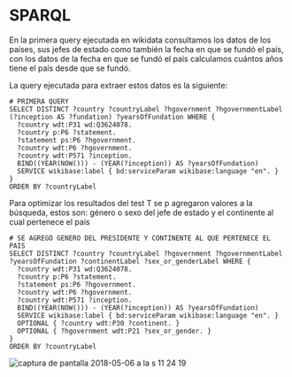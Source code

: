#  SPARQL

En la primera query ejecutada en wikidata consultamos los datos de los países, sus jefes de estado como también la fecha en que se fundó el país, con los datos de la fecha en que se fundó el país calculamos cuántos años tiene el país desde que se fundó.

La query ejecutada para extraer estos datos es la siguiente:

```
# PRIMERA QUERY
SELECT DISTINCT ?country ?countryLabel ?hgovernment ?hgovernmentLabel (?inception AS ?fundation) ?yearsOfFundation WHERE {
  ?country wdt:P31 wd:Q3624078.
  ?country p:P6 ?statement.
  ?statement ps:P6 ?hgovernment.
  ?country wdt:P6 ?hgovernment.
  ?country wdt:P571 ?inception.
  BIND((YEAR(NOW())) - (YEAR(?inception)) AS ?yearsOfFundation)
  SERVICE wikibase:label { bd:serviceParam wikibase:language "en". }
}
ORDER BY ?countryLabel
```

Para optimizar los resultados del test T se p agregaron valores a la búsqueda, estos son:
género o sexo del jefe de estado y el continente al cual pertenece el país

```
# SE AGREGÓ GENERO DEL PRESIDENTE Y CONTINENTE AL QUE PERTENECE EL PAIS
SELECT DISTINCT ?country ?countryLabel ?hgovernment ?hgovernmentLabel ?yearsOfFundation ?continentLabel ?sex_or_genderLabel WHERE {
  ?country wdt:P31 wd:Q3624078.
  ?country p:P6 ?statement.
  ?statement ps:P6 ?hgovernment.
  ?country wdt:P6 ?hgovernment.
  ?country wdt:P571 ?inception.
  BIND((YEAR(NOW())) - (YEAR(?inception)) AS ?yearsOfFundation)
  SERVICE wikibase:label { bd:serviceParam wikibase:language "en". }
  OPTIONAL { ?country wdt:P30 ?continent. }
  OPTIONAL { ?hgovernment wdt:P21 ?sex_or_gender. }
}
ORDER BY ?countryLabel
```

![captura de pantalla 2018-05-06 a la s 11 24 19](https://user-images.githubusercontent.com/4138880/39674494-271170bc-5123-11e8-8002-b668e1d0663b.png)
